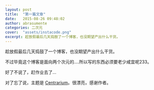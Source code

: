```yaml
---
layout: post
title:  "第一篇文章"
date:   2015-08-26 09:48:02
author: abrasumente
categories: 二次元
cover:  "assets/instacode.png"
excerpt: 趁放假最后几天捣鼓了一个博客，也没期望产出什么干货。
---
```


趁放假最后几天捣鼓了一个博客，也没期望产出什么干货。  

不过毕竟这个博客是面向两个次元的....所以写的东西必须要老少咸宜呢233。  

好了不说了，赶作业去了...

对了忘了说，主题是 [Centrarium][centrarium]。很漂亮，感谢作者。  

[jekyll]: http://jekyllrb.com/
[stackedit]: https://stackedit.io
[centrarium]:	https://github.com/bencentra/centrarium
